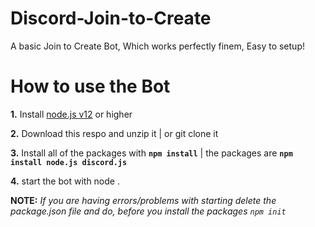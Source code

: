 # Discord-Join-to-Create
A basic Join to Create Bot, Which works perfectly finem, Easy to setup!


# How to use the Bot

 **1.** Install [node.js v12](https://nodejs.org/api/cli.html#cli_unhandled_rejections_mode) or higher

 **2.** Download this respo and unzip it    |    or git clone it
 
 **3.** Install all of the packages with **`npm install`**     |  the packages are   **`npm install node.js discord.js`**
 
 **4.** start the bot with node . 



**NOTE:**
*If you are having errors/problems with starting delete the package.json file and do, before you install the packages `npm init`*
